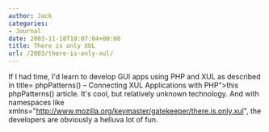 ```yaml
---
author: Jack
categories:
- Journal
date: 2003-11-18T18:07:04+00:00
title: There is only XUL
url: /2003/there-is-only-xul/
---
```


If I had time, I'd learn to develop GUI apps using PHP and XUL as described in  <a>title=</a> phpPatterns() &#8211; Connecting XUL Applications with PHP">this phpPatterns() article</a>. It's cool, but relatively unknown technology. And with namespaces like xmlns="http://www.mozilla.org/keymaster/gatekeeper/there.is.only.xul", the developers are obviously a helluva lot of fun.